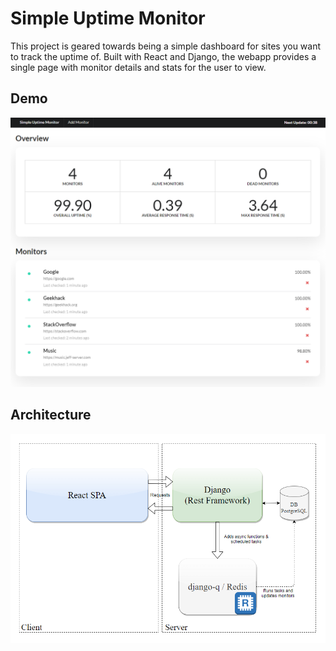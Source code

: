# Simple Uptime Monitor

This project is geared towards being a simple dashboard for sites you want to track the uptime of. Built with React and Django, the webapp provides a single page with monitor details and stats for the user to view.

## Demo
![Main](./images/main.png)

## Architecture
![Architecture](./images/architecture.png)
